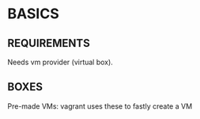 # BASICS

## REQUIREMENTS
Needs vm provider (virtual box).  

## BOXES
Pre-made VMs: vagrant uses these to fastly create a VM  